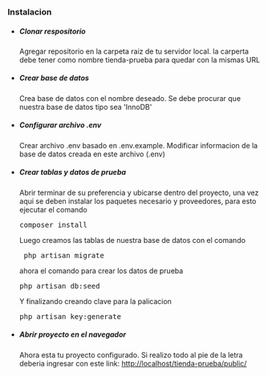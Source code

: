 <h3>Instalacion</h3>
<ul>
	<li>
		<h5>Clonar respositorio</h5>
		<p>Agregar repositorio en la carpeta raiz de tu servidor local. la carperta debe tener como nombre tienda-prueba para quedar con la mismas URL</p>
	</li>
	<li>
		<h5>Crear base de datos</h5>
		<p>Crea base de datos con el nombre deseado. Se debe procurar que nuestra base de datos tipo sea 'InnoDB'</p>
	</li>
	<li>
		<h5>Configurar archivo .env</h5>
		<p>Crear archivo .env basado en .env.example. Modificar informacion de la base de datos creada en este archivo (.env)</p>
	</li>
	<li>
		<h5>Crear tablas y datos de prueba</h5>
		<p>Abrir terminar de su preferencia y ubicarse dentro del proyecto, una vez aqui se deben instalar los paquetes necesario y proveedores, para esto ejecutar el comando <pre>composer install</pre> Luego creamos las tablas de nuestra base de datos con el comando <pre> php artisan migrate</pre> ahora el comando para crear los datos de prueba <pre>php artisan db:seed</pre> Y finalizando creando clave para la palicacion <pre>php artisan key:generate</pre></p>
	</li>
	<li>
		<h5>Abrir proyecto en el navegador</h5>
		<p>Ahora esta tu proyecto configurado. Si realizo todo al pie de la letra deberia ingresar con este link: <a href="http://localhost/tienda-prueba/public/">http://localhost/tienda-prueba/public/</a></p>
	</li>
</ul>
